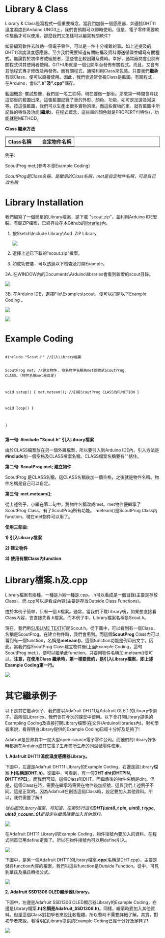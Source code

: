 <h1>Library & Class</h1><p>
Library & Class是寫程式一個重要概念。當我們加裝一個感應器，如連接DHT11溫度濕度到Arduino UNO3上，我們會預期可以即時使用。但是，電子零件需要軟件驅動才可以使用。那麼我們又怎樣可以編寫有關軟件?<p>
如要編寫軟件去啟動一個電子零件，可以是一件十分複雜的事。如上述提及的DHT11溫度濕度感應器，至少我們需要知道有關結構及資料傳送循環並編寫有關程式。無論對於初學者或經驗者，這些會比較困難及費時。幸好，通常廠商會公開有關程式供其使用者使用。GITHUB就是一個公開平台發佈有關程式。而且，又會有其他程式專才修改及再發佈。而有關程式，通常利用Class來包裝。只要我們<B>繼承</B>有關Class，便可以直接使用。因此，我們會通常會視Class是藍圖。有關程式，在Arduino，會以<B>".h"及".cpp"</B>儲存。
<p> 
藍圖概念: 嘗試想像，我們是一名工程師，現在要做一部車。那麼第一時間會尋找這部車的藍圖出來。這張藍圖記錄了車的外形、顏色、功能，如可是加速及減速等。按這張藍圖，我們可以生產出很多實物的車。而這些實物的車，就有藍圖中所記錄的特性及功能(<B>繼承</B>)。在程式概念，這些車的顏色就是PROPERTY(特性)，功能就是METHOD。
<p> 
<B>Class 繼承方法</B><p>

<table border=1><td><B> Class名稱 &nbsp &nbsp &nbsp &nbsp自定物件名稱</B></td></table>
例子: <p>
ScoutProg met;(參考本章Example Coding)<p>
<i>ScoutProg是Class名稱，是繼承的Class名稱，met是自定物件名稱，可是自己改名稱</i><br>
<h1>Library Installation</h1><p>
我們編寫了一個簡單的Library檔案，請下載 "scout.zip"，並利用Arduino IDE安裝。有關ZIP檔案，已經存放在本Github的<a href="https://github.com/SCOUT-METEAM/1st_STEM_Course/blob/main/libraries/scout.zip">libraries</a>內。<p>

1. 按Sketch\Include Library\Add .ZIP Library <p>
  <img src="https://www.meteam.org/1st_STEM2022/GithubWebpage/Class01.png"><p>
2. 選擇上述已下載的"scout.zip"檔案。<p>

3. 如成功安裝，可以透過以下檢查及打開Example。<p>

3A. 在WINDOW內的Documents\Arduino\libraries會看到新增的scout目錄。<p>
    <img src="https://www.meteam.org/1st_STEM2022/GithubWebpage/Class02.png"><p>
3B. 在Arduino IDE，選擇File\Examples\scout，便可以打開以下Example Coding 。<p> 
    <img src="https://www.meteam.org/1st_STEM2022/GithubWebpage/Class03.png"><p>
          <img src="https://www.meteam.org/1st_STEM2022/GithubWebpage/Class04.png"><p>
<h1>Example Coding</h1><p>
<pre><code>
#include "Scout.h" //引入Library檔案

ScoutProg met; //建立物件, 命名物件名稱為met並繼承ScoutProg CLASS。(物件名稱met是自定)

void setup() 
{
met.meteam(); //引用ScoutProg CLASS的FUNCTION
}

void loop() 
{

}
</code>
</pre>
<p>
<B>第一句: #include "Scout.h" 引入Library檔案</B><p>  
由於CLASS檔案放在另一個外置檔案，所以要引入到Arduino IDE內。引入方法是<B>#include</B>加一個空格及CLASS檔案名稱。CLASS檔案名稱要有""括住。<p>  
<B>第二句: ScoutProg met; 建立物件</B><p> 
ScoutProg 是CLASS名稱，這CLASS名稱後加一個空格，之後就是物件名稱。物件名稱是自己可以自定。<p> 
<B>第三句: met.meteam();</B><p> 
從上述例子，小編在第二句中，將物件名稱改成met。met物件便繼承了ScoutProg Class，有了ScoutProg所有功能。.meteam()是ScoutProg Class內function，現在met物件可以用了。
  
<p>
<B>
使用三部曲:<p>  
1) 引入Library檔案<p>  
2) 建立物件<p>  
3) 使用有關Class內function<p>  
  </B>
<h1>Library檔案.h及.cpp</h1><p>
Library檔案有兩種，一種是.h另一種是.cpp。.h可以看成是一個目錄(主要是存放Class)，而.cpp可以是看成內容(主要是存放Outside Class Functions)。<p>

由於本例子簡單，只有一個.h檔案。通常，當我們下載Library後，如果想直接看Class內容，會直接先看.h檔案。而本例子中，Library檔案名稱是Scout.h。<p>

  現在，我們用<a href="https://www.sublimetext.com/">SUBLIME TEXT</a>打開Scout.h。從下圖中，可以看到有一個Class，名稱是ScoutProg。在建立物件時，我們會用到。而這個<B>ScoutProg </B>Class內可以看到有一個function，名稱是<B>meteam()</B>。這個function功能是例印出文字。因此，當我們從ScoutProg Class建立物件後(上面Example Coding，這句ScoutProg met;)，便可以繼承此function。只要用物件名稱加.meteam()便可以。<B>注意，在使用Class 繼承時，第一樣要做的，是引入Library檔案，即上述Example Coding第一行。</B><p>
 <img src="https://www.meteam.org/1st_STEM2022/GithubWebpage/Class05.png"><p>
<h1>其它繼承例子</h1><p>
以下是其它繼承例子，我們會以Adafruit DHT11及Adafruit OLED 的Library作例子。這兩個Libraries，我們會在今次的課堂中使用。以下會打開Library提供的Exampling Coding及直接打開Library檔案(在文件\Arduino\libraries內)。對初學者來說，看得明白Library提供的Example Coding已經十分好及足夠了! <p>Adafruit是世界其中一間大型open-source電子零件公司。而他們的Library好多時都適在Arduino或其它電子生產商所生產的同型號零件使用。<p>
<B>1. Adafruit DHT11溫度濕度感應器Library。</B><p>
下圖中，左邊是Adafruit DHT11 Library的Example Coding，右邊是該Library檔案<B>.h(名稱是DHT.h)</B>。從圖中，可看到，有一句<B>DHT dht(DHTPIN, DHTTYPE);</B>。而我們可知，這個Class叫DHT。而繼承後的物件名稱是dht。但是，這個Class在時，需要在繼承時需要在物件後加括號，這與我們上述例子不同。這是正常的。因為Adafruit在創造這個Class時，設定要加入其他資料。所以，我們需要了解!!
<p>
  <i>從右圖的Library檔案，可知道，在第65行這句<B>DHT(uint8_t pin, uint8_t type, uint8_t count=0)</B>是設定在繼承時要加入其他資料。</i>
<p>
<img src="https://www.meteam.org/1st_STEM2022/GithubWebpage/Class06.png"><p>
在Adafruit DHT11 Library的Example Coding，物件括號內要加入的資料，在程式開首已用define定義了。所以在物件括號內可以用define引入。<p>
<img src="https://www.meteam.org/1st_STEM2022/GithubWebpage/Class07b.png"><p>
下圖中，是另一個Adafruit DHT11的Library檔案<B>.cpp</B>(名稱是DHT.cpp)，主要是儲存function內容的檔案，我們叫這些function是Outside Function。從中，可見到華氏及攝氏轉換公式。<p>
 <img src="https://www.meteam.org/1st_STEM2022/GithubWebpage/Class08.png"><p>
  <B>2. Adafruit SSD1306 OLED顯示器Library。</B><p>
下圖中，左邊是Adafruit SSD1306 OLED顯示器Library的Example Coding，右邊是Library檔案<B>.h(名稱是Adafruit_SSD1306.h)</B>。同樣，繼承時要加入其他資料。但是這個Class對初學者來說比較複雜，所以暫時不需要詳細了解。其實，對初學者來說，看得明白Library提供的Example Coding已經十分好及足夠了!<p>
 <img src="https://www.meteam.org/1st_STEM2022/GithubWebpage/Class09.png"><p>
  

